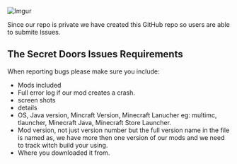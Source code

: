 ![Imgur](https://i.imgur.com/UbMwT9n.png)

Since our repo is private we have created this GitHub repo so users are able to submite Issues.

## The Secret Doors Issues Requirements
When reporting bugs please make sure you include:
- Mods included
- Full error log if our mod creates a crash.
- screen shots
- details
- OS, Java version, Mincraft Version, Minecraft Lanucher eg: multimc, tlauncher, Minecraft Java, Minecraft Store Launcher.
- Mod version, not just version number but the full version name in the file is named as, we have more then one version of our mods and we need to track witch build your using.
- Where you downloaded it from.
